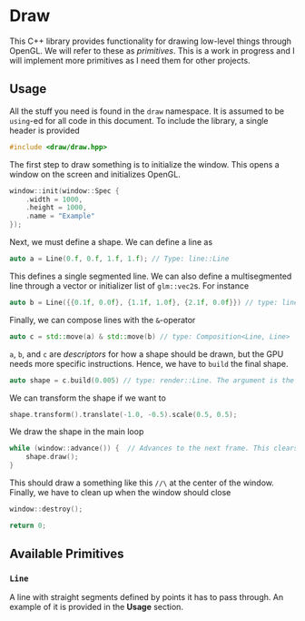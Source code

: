 # Draw
This C++ library provides functionality for drawing low-level things through OpenGL.
We will refer to these as _primitives_. This is a work in progress and I will implement
more primitives as I need them for other projects.

## Usage
All the stuff you need is found in the `draw` namespace. It is assumed to be
`using`-ed for all code in this document. To include the library, a single
header is provided
```cpp
#include <draw/draw.hpp>
```
The first step to draw something is to initialize the window. This opens a
window on the screen and initializes OpenGL.
```cpp
window::init(window::Spec {
    .width = 1000,
    .height = 1000,
    .name = "Example"
});
```
Next, we must define a shape. We can define a line as
```cpp
auto a = Line(0.f, 0.f, 1.f, 1.f); // Type: line::Line
```
This defines a single segmented line. We can also define a
multisegmented line through a vector or initializer list of `glm::vec2`s. For
instance
```cpp
auto b = Line({{0.1f, 0.0f}, {1.1f, 1.0f}, {2.1f, 0.0f}}) // type: line::Line
```
Finally, we can compose lines with the `&`-operator
```cpp
auto c = std::move(a) & std::move(b) // type: Composition<Line, Line>
```
`a`, `b`, and `c` are _descriptors_ for how a shape should be drawn,
but the GPU needs more specific instructions. Hence, we have to `build`
the final shape.
```cpp
auto shape = c.build(0.005) // type: render::Line. The argument is the line width
```
We can transform the shape if we want to
```cpp
shape.transform().translate(-1.0, -0.5).scale(0.5, 0.5);
```
We draw the shape in the main loop
```cpp
while (window::advance()) {  // Advances to the next frame. This clears the screen
    shape.draw();
}
```
This should draw a something like this `//\` at the center of the window. Finally, we
have to clean up when the window should close
```cpp
window::destroy();

return 0;
```

## Available Primitives
### `Line`
A line with straight segments defined by points it has to pass through.
An example of it is provided in the **Usage** section.

